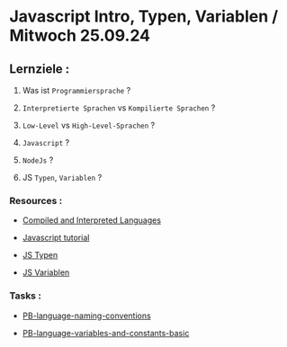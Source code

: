 # Javascript Intro, Typen, Variablen / Mitwoch 25.09.24

## Lernziele :

1. Was ist `Programmiersprache` ?

2. `Interpretierte Sprachen` vs `Kompilierte Sprachen` ?

3. `Low-Level` vs `High-Level-Sprachen` ?

4. `Javascript` ?

5. `NodeJs` ?

6. JS `Typen`, `Variablen` ?

### Resources :

- [Compiled and Interpreted Languages](https://www.youtube.com/watch?v=I1f45REi3k4&t=3s)

- [Javascript tutorial](https://www.javascripttutorial.net/)

- [JS Typen](https://developer.mozilla.org/en-US/docs/Web/JavaScript/Data_structures)

- [JS Variablen](https://www.w3schools.com/js/js_variables.asp)

### Tasks :

- [PB-language-naming-conventions](https://classroom.github.com/a/glEs-b8y)

- [PB-language-variables-and-constants-basic](https://classroom.github.com/a/-MSWUaBD)
